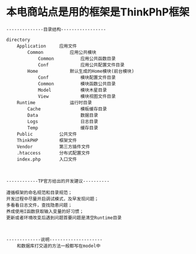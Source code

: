 # 	本电商站点是用的框架是ThinkPhP框架

	--------------目录结构-----------------
	
    directory
        Application     应用文件
            Common          应用公共模块
                Common          应用公共函数目录
                Conf            应用公共配置文件目录
            Home            默认生成的Home模块(前台模块)
                Conf            模块配置文件目录
                Common          模块函数公共目录
                Model           模块木星目录
                View            模块视图文件目录
        Runtime             运行时目录
            Cache               模板缓存目录
            Data                数据目录
            Logs                日志目录
            Temp                缓存目录
        Public          公共文件
        ThinkPHP        框架文件
        Vendor          第三方插件文件
        .htaccess       分布式配置文件
        index.php       入口文件

		
		
	------------TP官方给出的开发建议----------
	
    遵循框架的命名规范和目录规范；
    开发过程中尽量开启调试模式，及早发现问题；
    多看看日志文件，查找隐患问题；
    养成使用I函数获取输入变量的好习惯；
    更新或者环境改变后遇到问题首要问题是清空Runtime目录



	-------------说明--------------------
		和数据库打交道的方法一般都写在model中
